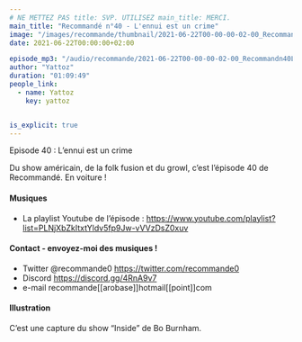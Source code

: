 ```yaml
---
# NE METTEZ PAS title: SVP. UTILISEZ main_title: MERCI.
main_title: "Recommandé n°40 - L'ennui est un crime"
image: "/images/recommande/thumbnail/2021-06-22T00-00-00-02-00_Recommandn40Lennuiestuncrime.jpg"
date: 2021-06-22T00:00:00+02:00

episode_mp3: "/audio/recommande/2021-06-22T00-00-00-02-00_Recommandn40Lennuiestuncrime.mp3"
author: "Yattoz"
duration: "01:09:49"
people_link: 
  - name: Yattoz
    key: yattoz


is_explicit: true
---
```


<PodcastHeader/>

<!-- ECRIRE LA DESCRIPTION DE L'EPISODE SOUS CETTE LIGNE -->


 Episode 40 : L’ennui est un crime 

<p>Du show américain, de la folk fusion et du growl, c’est l’épisode 40 de Recommandé. En voiture !</p>

<h4>Musiques</h4>

<ul>
  <li>La playlist Youtube de l’épisode : <a href="https://www.youtube.com/playlist?list=PLNjXbZkItxtYldv5fp9Jw-vVVzDsZ0xuv" rel="nofollow">https://www.youtube.com/playlist?list=PLNjXbZkItxtYldv5fp9Jw-vVVzDsZ0xuv</a></li>
</ul>

<h4>Contact - envoyez-moi des musiques !</h4>

<ul>
  <li>Twitter @recommande0 <a href="https://twitter.com/recommande0" rel="nofollow">https://twitter.com/recommande0</a></li>
  <li>Discord <a href="https://discord.gg/4RnA9v7" rel="nofollow">https://discord.gg/4RnA9v7</a></li>
  <li>e-mail recommande[[arobase]]hotmail[[point]]com</li>
</ul>

<h4>Illustration</h4>

<p>C’est une capture du show “Inside” de Bo Burnham.</p>


